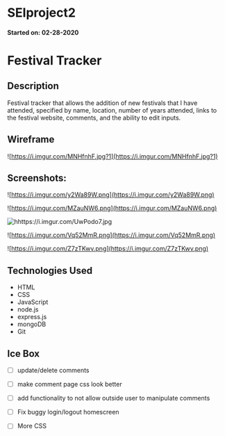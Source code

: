 # SEIproject2
#### Started on: 02-28-2020
# Festival Tracker

## Description

Festival tracker that allows the addition of new festivals that I have attended, specified by name, location, number of years attended, links to the festival website, comments, and the ability to edit inputs.

## Wireframe

![https://i.imgur.com/MNHfnhF.jpg?1](https://i.imgur.com/MNHfnhF.jpg?1)

## Screenshots:

![https://i.imgur.com/y2Wa89W.png](https://i.imgur.com/y2Wa89W.png)


![https://i.imgur.com/MZauNW6.png](https://i.imgur.com/MZauNW6.png)


![hhttps://i.imgur.com/UwPodo7.jpg](https://i.imgur.com/UwPodo7.jpg)


![https://i.imgur.com/Vq52MmR.png](https://i.imgur.com/Vq52MmR.png)

![https://i.imgur.com/Z7zTKwv.png](https://i.imgur.com/Z7zTKwv.png)


## Technologies Used

- HTML
- CSS
- JavaScript
- node.js
- express.js
- mongoDB
- Git

## Ice Box

- [ ]  update/delete comments
- [ ]  make comment page css look better
- [ ]  add functionality to not allow outside user to manipulate comments
- [ ]  Fix buggy login/logout homescreen
- [ ]  More CSS

